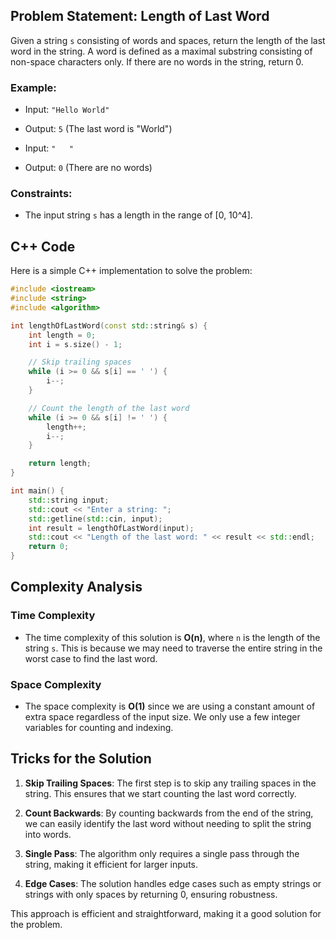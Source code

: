 ## Problem Statement: Length of Last Word

Given a string `s` consisting of words and spaces, return the length of the last word in the string. A word is defined as a maximal substring consisting of non-space characters only. If there are no words in the string, return 0.

### Example:
- Input: `"Hello World"`
- Output: `5` (The last word is "World")

- Input: `"   "`
- Output: `0` (There are no words)

### Constraints:
- The input string `s` has a length in the range of [0, 10^4].

## C++ Code

Here is a simple C++ implementation to solve the problem:

```cpp
#include <iostream>
#include <string>
#include <algorithm>

int lengthOfLastWord(const std::string& s) {
    int length = 0;
    int i = s.size() - 1;

    // Skip trailing spaces
    while (i >= 0 && s[i] == ' ') {
        i--;
    }

    // Count the length of the last word
    while (i >= 0 && s[i] != ' ') {
        length++;
        i--;
    }

    return length;
}

int main() {
    std::string input;
    std::cout << "Enter a string: ";
    std::getline(std::cin, input);
    int result = lengthOfLastWord(input);
    std::cout << "Length of the last word: " << result << std::endl;
    return 0;
}
```

## Complexity Analysis

### Time Complexity
- The time complexity of this solution is **O(n)**, where `n` is the length of the string `s`. This is because we may need to traverse the entire string in the worst case to find the last word.

### Space Complexity
- The space complexity is **O(1)** since we are using a constant amount of extra space regardless of the input size. We only use a few integer variables for counting and indexing.

## Tricks for the Solution

1. **Skip Trailing Spaces**: The first step is to skip any trailing spaces in the string. This ensures that we start counting the last word correctly.

2. **Count Backwards**: By counting backwards from the end of the string, we can easily identify the last word without needing to split the string into words.

3. **Single Pass**: The algorithm only requires a single pass through the string, making it efficient for larger inputs.

4. **Edge Cases**: The solution handles edge cases such as empty strings or strings with only spaces by returning 0, ensuring robustness.

This approach is efficient and straightforward, making it a good solution for the problem.